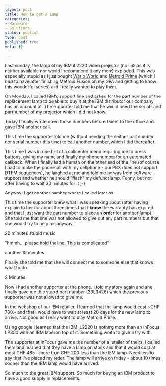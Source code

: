 ```yaml
---
layout: post
title: How to get a Lamp
categories:
- Hardware
- Solutions
status: publish
type: post
published: true
meta: {}

---
```

Last sunday, the lamp of my IBM iL2220 video projector (no link as it is neither available nor would I recommend it any more) exploded. This was especially stupid as I just bought <a href="http://www.nintendo.com/games/gamepage/gamepage_main.jsp?gameId=1272">Wario World</a> and <a href="http://www.metroid.com/prime/">Metroid Prime</a> (which I *had* to have after finishing Metroid Fusion on my GBA and getting to know this wonderful series) and I really wanted to play them.

On Monday, I called IBM's support line and asked for the part number of the replacement lamp to be able to buy it at the IBM distributor our company has an account at. The supporter told me that he would need the serial- and partnumber of my projector which I did not know.

Today I finally wrote down those numbers before I went to the office and gave IBM another call.

This time the supporter told me (without needing the neither partnumber nor serial number this time) to call another number, which I did thereafter.

This time I was in one hell of a callcenter menu requiring me to press buttons, giving my name and finally my phonenumber for an automated callback. When I finally had a human on the other end of the line (of course I had to make the phonecall with my cellphone - our PBX does not support DTFM sequences), he laughed at me and told me he was from software support and whether he should "flash" my defunct lamp. Funny, but not after having to wait 30 minutes for it ;-)

Anyway: I got another number where I called later on.

This time the supporter knew what I was speaking about (after having explain to her for about three times that I <b>knew</b> the warranty has expired and that I just want the part number to place an <b>order</b> for another lamp). She told me that she was not allowed to give out any part numbers but that she would try to help me anyway.

20 minutes stupid music

"hmmh... please hold the line. This is complicated"

another 10 minutes

Finally she told me that she will connect me to someone else that knows what to do.

2 Minutes

Now I had another supporter at the phone. I told my story again and she finally gave me this stupid part number (33L3426) which the previous supporter was not allowed to give me.

In the webshop of our IBM retailer, I learned that the lamp would cost ~CHF 700.- and that I would have to wait at least 20 days for the new lamp to arrive. Not good as I really want to play Metroid Prime.

Using google I learned that the IBM iL2220 is nothing more than an inFocus LP350 with an IBM label on top of it. Something worth to give a try with.

The supporter at inFocus gave me the number of a retailer of theirs, I called them and learned that they have a lamp on stock and that it would cost at most CHF 485.- more than CHF 200 less than the IBM lamp. Needless to say that I've placed my order. The lamp will arrive on friday - about 10 times sooner than the IBM lamp would have arrived.

So much to the great IBM support. So much for buying an IBM product to have a good supply in replacements.
